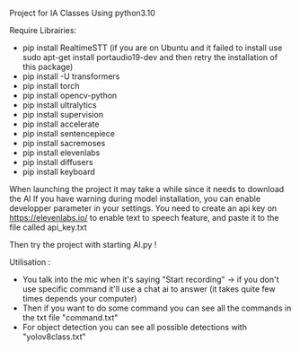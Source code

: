 Project for IA Classes
Using python3.10 

Require Librairies:
- pip install RealtimeSTT (if you are on Ubuntu and it failed to install use sudo apt-get install portaudio19-dev and then retry the installation of this package)
- pip install -U transformers
- pip install torch 
- pip install opencv-python
- pip install ultralytics
- pip install supervision
- pip install accelerate
- pip install sentencepiece
- pip install sacremoses
- pip install elevenlabs
- pip install diffusers
- pip install keyboard

When launching the project it may take a while since it needs to download the AI
If you have warning during model installation, you can enable developper parameter in your settings.
You need to create an api key on https://elevenlabs.io/ to enable text to speech feature, and paste it to the file called api_key.txt

Then try the project with starting AI.py !

Utilisation :
- You talk into the mic when it's saying "Start recording" -> if you don't use specific command it'll use a chat ai to answer (it takes quite few times depends your computer)
- Then if you want to do some command you can see all the commands in the txt file "command.txt"
- For object detection you can see all possible detections with "yolov8class.txt"